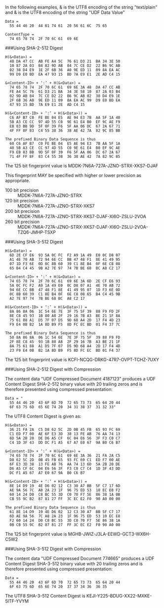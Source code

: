 
In the following examples, &<Content-ID> is the UTF8 encoding of the string 
"text/plain" and &<Data> is the UTF8 encoding of the string "UDF Data Value"

~~~~
Data = 
  55 44 46 20  44 61 74 61  20 56 61 6C  75 65

ContentType = 
  74 65 78 74  2F 70 6C 61  69 6E
~~~~

###Using SHA-2-512 Digest


~~~~
H(&<Data>) = 
  48 DA 47 CC  AB FE A4 5C  76 61 D3 21  BA 34 3E 58
  10 87 2A 03  B4 02 9D AB  84 7C CE D2  22 B6 9C AB
  02 38 D4 E9  1E 2F 6B 36  A0 9E ED 11  09 8A EA AC
  99 D9 E0 BD  EA 47 93 15  BD 7A E9 E1  2E AD C4 15

&<Content-ID> + ‘:’ + H(&<Data>) =  
  74 65 78 74  2F 70 6C 61  69 6E 3A 48  DA 47 CC AB
  FE A4 5C 76  61 D3 21 BA  34 3E 58 10  87 2A 03 B4
  02 9D AB 84  7C CE D2 22  B6 9C AB 02  38 D4 E9 1E
  2F 6B 36 A0  9E ED 11 09  8A EA AC 99  D9 E0 BD EA
  47 93 15 BD  7A E9 E1 2E  AD C4 15

H(&<Content-ID> + ‘:’ + H(&<Data>)) =  
  C6 AF B7 C0  FE BE 04 E5  AE 94 E3 7B  AA 5F 1A 40
  5B A3 CE CC  97 4D 55 C0  9E 61 E4 B0  EF 9C AE F9
  EB 83 BB 9D  5F 0F 39 F6  5F AA 06 DC  67 2A 67 71
  4F FF 8F 83  C4 55 38 36  38 AE 42 7A  82 9C 85 BB

The prefixed Binary Data Sequence is thus
  60 C6 AF B7  C0 FE BE 04  E5 AE 94 E3  7B AA 5F 1A
  40 5B A3 CE  CC 97 4D 55  C0 9E 61 E4  B0 EF 9C AE
  F9 EB 83 BB  9D 5F 0F 39  F6 5F AA 06  DC 67 2A 67
  71 4F FF 8F  83 C4 55 38  36 38 AE 42  7A 82 9C 85
~~~~

The 125 bit fingerprint value is MDDK-7N6A-727A-JZNO-STRX-XKS7-DJAF


This fingerprint MAY be specified with higher or lower precision as appropriate.

<dl>
<dt>100 bit precision
<dd>MDDK-7N6A-727A-JZNO-STRX
<dt>120 bit precision
<dd>MDDK-7N6A-727A-JZNO-STRX-XKS7
<dt>200 bit precision
<dd>MDDK-7N6A-727A-JZNO-STRX-XKS7-DJAF-XI6O-ZSLU-2VOA
<dt>260 bit precision
<dd>MDDK-7N6A-727A-JZNO-STRX-XKS7-DJAF-XI6O-ZSLU-2VOA-TZQ6-JMHP-TSXP
</dl>

###Using SHA-3-512 Digest


~~~~
H(&<Data>) = 
  6D 2E CF E6  93 5A 0C FC  F2 A9 1A 49  E0 0C D8 07
  A1 4E 70 AB  72 94 6E CC  BB 47 48 F1  8E 41 49 95
  07 1D F3 6E  0D 0C 8B 60  39 C1 8E B4  0F 6E C8 08
  65 B4 C4 45  9B A2 7E 97  74 7B BE 68  BC A8 C2 17

&<Content-ID> + ‘:’ + H(&<Data>) =  
  74 65 78 74  2F 70 6C 61  69 6E 3A 6D  2E CF E6 93
  5A 0C FC F2  A9 1A 49 E0  0C D8 07 A1  4E 70 AB 72
  94 6E CC BB  47 48 F1 8E  41 49 95 07  1D F3 6E 0D
  0C 8B 60 39  C1 8E B4 0F  6E C8 08 65  B4 C4 45 9B
  A2 7E 97 74  7B BE 68 BC  A8 C2 17

H(&<Content-ID> + ‘:’ + H(&<Data>)) =  
  8A 86 8A 06  1C 54 6E 7E  3F 75 5F 39  88 F9 FD 2F
  8E C8 45 93  1B 80 A8 2F  29 16 7B A3  BE 21 1F 8A
  75 61 88 A1  D5 7F 07 D5  9D 68 A4 2D  17 F4 4D 23
  F9 E4 0B B2  1A 8D B9 F5  8D FC EC BD  01 F4 37 7C

The prefixed Binary Data Sequence is thus
  50 8A 86 8A  06 1C 54 6E  7E 3F 75 5F  39 88 F9 FD
  2F 8E C8 45  93 1B 80 A8  2F 29 16 7B  A3 BE 21 1F
  8A 75 61 88  A1 D5 7F 07  D5 9D 68 A4  2D 17 F4 4D
  23 F9 E4 0B  B2 1A 8D B9  F5 8D FC EC  BD 01 F4 37
~~~~

The 125 bit fingerprint value is KCFI-NCQG-DRKG-47R7-OVPT-TCHZ-7UXY


###Using SHA-2-512 Digest with Compression 

The content data "UDF Compressed Document 4187123" produces a UDF Content Digest SHA-2-512 binary value 
with 20 trailing zeros and is therefore presented using compressed presentation:

~~~~
Data = "
  55 44 46 20  43 6F 6D 70  72 65 73 73  65 64 20 44
  6F 63 75 6D  65 6E 74 20  34 31 38 37  31 32 33"
~~~~

The UTF8 Content Digest is given as:


~~~~
H(&<Data>) = 
  36 21 FA 2A  C5 D8 62 5C  2D 0B 45 FB  65 93 FC 69
  C1 ED F7 00  AE 6F E3 3D  38 13 FE AB  76 AA 74 13
  6D 5A 2B 20  DE D6 A5 CF  6C 04 E6 56  3F F3 C0 C7
  C4 1D 3F 43  DD DC F1 A5  67 A7 E0 67  9A B0 C6 B7

&<Content-ID> + ‘:’ + H(&<Data>) =  
  74 65 78 74  2F 70 6C 61  69 6E 3A 36  21 FA 2A C5
  D8 62 5C 2D  0B 45 FB 65  93 FC 69 C1  ED F7 00 AE
  6F E3 3D 38  13 FE AB 76  AA 74 13 6D  5A 2B 20 DE
  D6 A5 CF 6C  04 E6 56 3F  F3 C0 C7 C4  1D 3F 43 DD
  DC F1 A5 67  A7 E0 67 9A  B0 C6 B7

H(&<Content-ID> + ‘:’ + H(&<Data>)) =  
  8E 14 D9 19  4E D6 02 12  C3 30 A7 BB  5F C7 17 6D
  AE 9A 56 7C  A8 2A 23 1F  96 75 ED 53  10 EC E8 F2
  60 14 24 D0  C8 BC 55 3D  C0 70 F7 5E  86 38 1A 0B
  CB 55 9C B2  87 81 27 FF  3C EC E2 F0  90 A0 00 00

The prefixed Binary Data Sequence is thus
  61 8E 14 D9  19 4E D6 02  12 C3 30 A7  BB 5F C7 17
  6D AE 9A 56  7C A8 2A 23  1F 96 75 ED  53 10 EC E8
  F2 60 14 24  D0 C8 BC 55  3D C0 70 F7  5E 86 38 1A
  0B CB 55 9C  B2 87 81 27  FF 3C EC E2  F0 90 A0 00
~~~~

The 125 bit fingerprint value is MGHB-JWIZ-J3LA-EEWD-GCT3-WX6H-C5W2


###Using SHA-3-512 Digest with Compression 

The content data "UDF Compressed Document 774665" produces a UDF Content Digest SHA-3-512 binary value 
with 20 trailing zeros and is therefore presented using compressed presentation:

~~~~
Data = 
  55 44 46 20  43 6F 6D 70  72 65 73 73  65 64 20 44
  6F 63 75 6D  65 6E 74 20  37 37 34 36  36 35
~~~~

The UTF8 SHA-3-512 Content Digest is
KEJI-Y225-BDUG-XX22-MXKE-5ITF-YVYM

